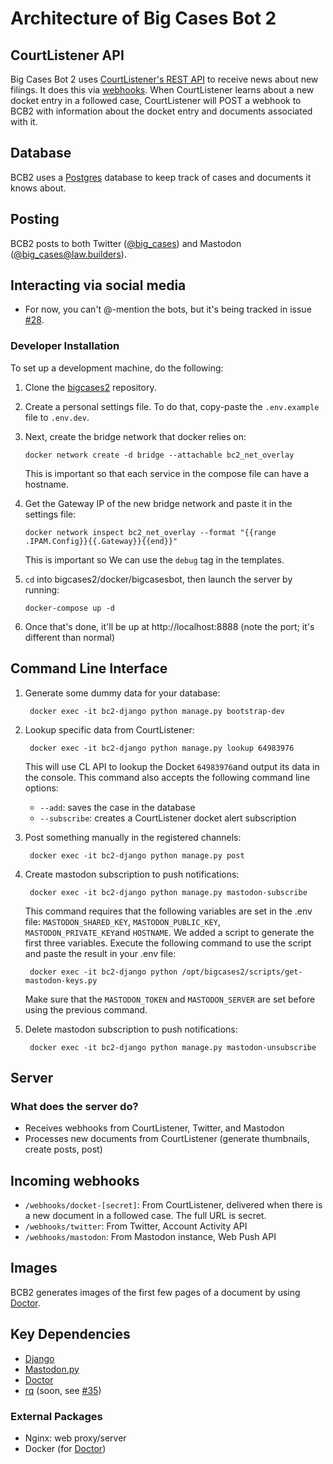 # Architecture of Big Cases Bot 2

## CourtListener API

Big Cases Bot 2 uses [CourtListener's REST API][api] to receive news about new filings. It does this via [webhooks][wh]. When CourtListener learns about a new docket entry in a followed case, CourtListener will POST a webhook to BCB2 with information about the docket entry and documents associated with it.


## Database

BCB2 uses a [Postgres](https://www.postgresql.org/) database to keep track of cases and documents it knows about.


## Posting

BCB2 posts to both Twitter ([@big_cases](https://twitter.com/big_cases)) and Mastodon ([@big_cases@law.builders](https://law.builders/@big_cases)).


## Interacting via social media

- For now, you can't @-mention the bots, but it's being tracked in issue [#28][mention].


### Developer Installation

To set up a development machine, do the following:

1. Clone the [bigcases2](https://github.com/freelawproject/bigcases2) repository.

1. Create a personal settings file. To do that, copy-paste the `.env.example` file to `.env.dev`.

1. Next, create the bridge network that docker relies on:

    `docker network create -d bridge --attachable bc2_net_overlay`

    This is important so that each service in the compose file can have a hostname.

1. Get the Gateway IP of the new bridge network and paste it in the settings file:

    `docker network inspect bc2_net_overlay --format "{{range .IPAM.Config}}{{.Gateway}}{{end}}"`

    This is important so We can use the `debug` tag in the templates.

1. `cd` into bigcases2/docker/bigcasesbot, then launch the server by running:

    `docker-compose up -d`

1. Once that's done, it'll be up at http://localhost:8888 (note the port; it's different than normal)


## Command Line Interface

1. Generate some dummy data for your database:

        docker exec -it bc2-django python manage.py bootstrap-dev

1. Lookup specific data from CourtListener:

        docker exec -it bc2-django python manage.py lookup 64983976

    This will use CL API to lookup the Docket `64983976`and output its data in the console. This command also accepts the following command line options:

      - `--add`: saves the case in the database
      - `--subscribe`: creates a CourtListener docket alert subscription

1. Post something manually in the registered channels:

        docker exec -it bc2-django python manage.py post

1. Create mastodon subscription to push notifications:

        docker exec -it bc2-django python manage.py mastodon-subscribe

    This command requires that the following variables are set in the .env file: `MASTODON_SHARED_KEY`, `MASTODON_PUBLIC_KEY`, `MASTODON_PRIVATE_KEY`and `HOSTNAME`. We added a script to generate the first three variables. Execute the following command to use the script and paste the result in your .env file:

        docker exec -it bc2-django python /opt/bigcases2/scripts/get-mastodon-keys.py

    Make sure that the `MASTODON_TOKEN` and `MASTODON_SERVER` are set before using the previous command.

1. Delete mastodon subscription to push notifications:

        docker exec -it bc2-django python manage.py mastodon-unsubscribe

## Server

### What does the server do?

- Receives webhooks from CourtListener, Twitter, and Mastodon
- Processes new documents from CourtListener (generate thumbnails, create posts, post)

## Incoming webhooks

- `/webhooks/docket-[secret]`: From CourtListener, delivered when there is a new document in a followed case. The full URL is secret.
- `/webhooks/twitter`: From Twitter, Account Activity API
- `/webhooks/mastodon`: From Mastodon instance, Web Push API

## Images

BCB2 generates images of the first few pages of a document by using [Doctor][dr].

## Key Dependencies

- [Django](https://www.djangoproject.com/)
- [Mastodon.py](https://mastodonpy.readthedocs.io/en/stable/)
- [Doctor][dr]
- [rq][rq] (soon, see [#35][soon])

### External Packages

- Nginx: web proxy/server
- Docker (for [Doctor](https://github.com/freelawproject/doctor))


[wh]: https://www.courtlistener.com/help/api/webhooks/
[api]: https://www.courtlistener.com/help/api/rest/
[mention]: https://github.com/freelawproject/bigcases2/issues/28
[dr]: https://free.law/projects/doctor
[rq]: https://python-rq.org/
[soon]: https://github.com/freelawproject/bigcases2/issues/35
